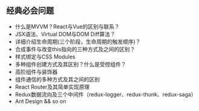 ## 经典必会问题
- 什么是MVVM？React与Vue的区别与联系？
- JSX语法、Virtual DOM与DOM Diff算法？
- 详细介绍生命周期(三个阶段，生命周期的触发顺序)？
- 合成事件与改变this指向的三种方式及之间的区别？
- 样式绑定与CSS Modules
- 多种组件创建方式及其区别？什么是受控组件？
- 高阶组件与装饰器
- 组件通信的多种方式及其之间的区别
- React Router及其简单实现原理
- Redux数据流向及三个中间件（redux-logger、redux-thunk、redux-saga）
- Ant Design && so on